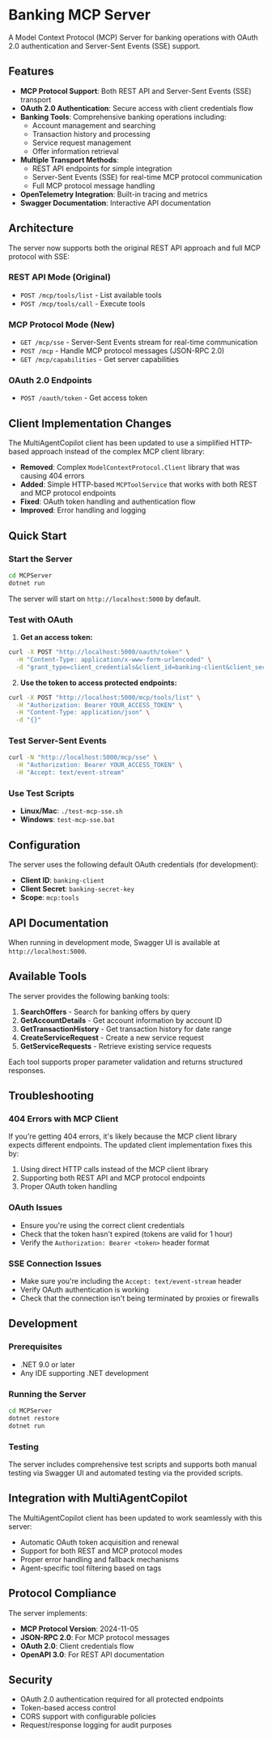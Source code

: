 # Banking MCP Server

A Model Context Protocol (MCP) Server for banking operations with OAuth 2.0 authentication and Server-Sent Events (SSE) support.

## Features

- **MCP Protocol Support**: Both REST API and Server-Sent Events (SSE) transport
- **OAuth 2.0 Authentication**: Secure access with client credentials flow
- **Banking Tools**: Comprehensive banking operations including:
  - Account management and searching
  - Transaction history and processing
  - Service request management
  - Offer information retrieval
- **Multiple Transport Methods**:
  - REST API endpoints for simple integration
  - Server-Sent Events (SSE) for real-time MCP protocol communication
  - Full MCP protocol message handling
- **OpenTelemetry Integration**: Built-in tracing and metrics
- **Swagger Documentation**: Interactive API documentation

## Architecture

The server now supports both the original REST API approach and full MCP protocol with SSE:

### REST API Mode (Original)
- `POST /mcp/tools/list` - List available tools
- `POST /mcp/tools/call` - Execute tools

### MCP Protocol Mode (New)
- `GET /mcp/sse` - Server-Sent Events stream for real-time communication
- `POST /mcp` - Handle MCP protocol messages (JSON-RPC 2.0)
- `GET /mcp/capabilities` - Get server capabilities

### OAuth 2.0 Endpoints
- `POST /oauth/token` - Get access token

## Client Implementation Changes

The MultiAgentCopilot client has been updated to use a simplified HTTP-based approach instead of the complex MCP client library:

- **Removed**: Complex `ModelContextProtocol.Client` library that was causing 404 errors
- **Added**: Simple HTTP-based `MCPToolService` that works with both REST and MCP protocol endpoints
- **Fixed**: OAuth token handling and authentication flow
- **Improved**: Error handling and logging

## Quick Start

### Start the Server

```bash
cd MCPServer
dotnet run
```

The server will start on `http://localhost:5000` by default.

### Test with OAuth

1. **Get an access token:**
```bash
curl -X POST "http://localhost:5000/oauth/token" \
  -H "Content-Type: application/x-www-form-urlencoded" \
  -d "grant_type=client_credentials&client_id=banking-client&client_secret=banking-secret-key&scope=mcp:tools"
```

2. **Use the token to access protected endpoints:**
```bash
curl -X POST "http://localhost:5000/mcp/tools/list" \
  -H "Authorization: Bearer YOUR_ACCESS_TOKEN" \
  -H "Content-Type: application/json" \
  -d "{}"
```

### Test Server-Sent Events

```bash
curl -N "http://localhost:5000/mcp/sse" \
  -H "Authorization: Bearer YOUR_ACCESS_TOKEN" \
  -H "Accept: text/event-stream"
```

### Use Test Scripts

- **Linux/Mac**: `./test-mcp-sse.sh`
- **Windows**: `test-mcp-sse.bat`

## Configuration

The server uses the following default OAuth credentials (for development):

- **Client ID**: `banking-client`
- **Client Secret**: `banking-secret-key`
- **Scope**: `mcp:tools`

## API Documentation

When running in development mode, Swagger UI is available at `http://localhost:5000`.

## Available Tools

The server provides the following banking tools:

1. **SearchOffers** - Search for banking offers by query
2. **GetAccountDetails** - Get account information by account ID
3. **GetTransactionHistory** - Get transaction history for date range
4. **CreateServiceRequest** - Create a new service request
5. **GetServiceRequests** - Retrieve existing service requests

Each tool supports proper parameter validation and returns structured responses.

## Troubleshooting

### 404 Errors with MCP Client

If you're getting 404 errors, it's likely because the MCP client library expects different endpoints. The updated client implementation fixes this by:

1. Using direct HTTP calls instead of the MCP client library
2. Supporting both REST API and MCP protocol endpoints
3. Proper OAuth token handling

### OAuth Issues

- Ensure you're using the correct client credentials
- Check that the token hasn't expired (tokens are valid for 1 hour)
- Verify the `Authorization: Bearer <token>` header format

### SSE Connection Issues

- Make sure you're including the `Accept: text/event-stream` header
- Verify OAuth authentication is working
- Check that the connection isn't being terminated by proxies or firewalls

## Development

### Prerequisites

- .NET 9.0 or later
- Any IDE supporting .NET development

### Running the Server

```bash
cd MCPServer
dotnet restore
dotnet run
```

### Testing

The server includes comprehensive test scripts and supports both manual testing via Swagger UI and automated testing via the provided scripts.

## Integration with MultiAgentCopilot

The MultiAgentCopilot client has been updated to work seamlessly with this server:

- Automatic OAuth token acquisition and renewal
- Support for both REST and MCP protocol modes
- Proper error handling and fallback mechanisms
- Agent-specific tool filtering based on tags

## Protocol Compliance

The server implements:

- **MCP Protocol Version**: 2024-11-05
- **JSON-RPC 2.0**: For MCP protocol messages
- **OAuth 2.0**: Client credentials flow
- **OpenAPI 3.0**: For REST API documentation

## Security

- OAuth 2.0 authentication required for all protected endpoints
- Token-based access control
- CORS support with configurable policies
- Request/response logging for audit purposes